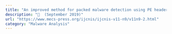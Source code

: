 ```yaml
---
title: "An improved method for packed malware detection using PE header and section table information"
description: "📰  (September 2019)"
url: "https://www.mecs-press.org/ijcnis/ijcnis-v11-n9/v11n9-2.html"
category: "Malware Analysis"
---
```

